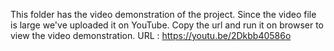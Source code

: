 This folder has the video demonstration of the project.
Since the video file is large we've uploaded it on YouTube.
Copy the url and run it on browser to view the video demonstration.
URL : https://youtu.be/2Dkbb40586o
